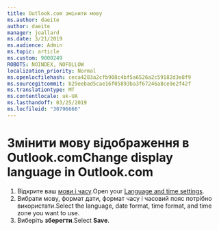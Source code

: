 ```yaml
---
title: Outlook.com змінити мову
ms.author: daeite
author: daeite
manager: joallard
ms.date: 3/21/2019
ms.audience: Admin
ms.topic: article
ms.custom: 9000249
ROBOTS: NOINDEX, NOFOLLOW
localization_priority: Normal
ms.openlocfilehash: ceca4283a2cfb908c4bf5a6526a2c59182d3e8f9
ms.sourcegitcommit: b29eebad5cae16f05893ba3f67246a8ce9e2f42f
ms.translationtype: MT
ms.contentlocale: uk-UA
ms.lasthandoff: 03/25/2019
ms.locfileid: "30796666"
---
```

# <a name="change-display-language-in-outlookcom"></a><span data-ttu-id="fd972-102">Змінити мову відображення в Outlook.com</span><span class="sxs-lookup"><span data-stu-id="fd972-102">Change display language in Outlook.com</span></span>

1. <span data-ttu-id="fd972-103">Відкрите ваш [мови і часу](https://go.microsoft.com/fwlink/?linkid=2085505).</span><span class="sxs-lookup"><span data-stu-id="fd972-103">Open your [Language and time settings](https://go.microsoft.com/fwlink/?linkid=2085505).</span></span>
1. <span data-ttu-id="fd972-104">Вибрати мову, формат дати, формат часу і часовий пояс потрібно використати.</span><span class="sxs-lookup"><span data-stu-id="fd972-104">Select the language, date format, time format, and time zone you want to use.</span></span>
1. <span data-ttu-id="fd972-105">Виберіть **зберегти**.</span><span class="sxs-lookup"><span data-stu-id="fd972-105">Select **Save**.</span></span>
